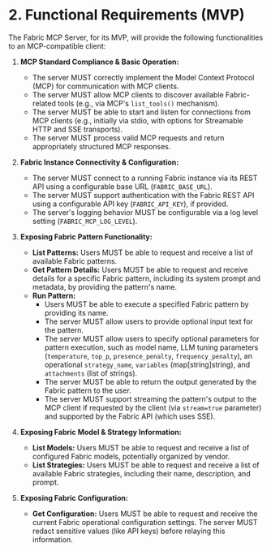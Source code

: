 # 2. Functional Requirements (MVP)

The Fabric MCP Server, for its MVP, will provide the following functionalities to an MCP-compatible client:

1. **MCP Standard Compliance & Basic Operation:**
    - The server MUST correctly implement the Model Context Protocol (MCP) for communication with MCP clients.
    - The server MUST allow MCP clients to discover available Fabric-related tools (e.g., via MCP's `list_tools()` mechanism).
    - The server MUST be able to start and listen for connections from MCP clients (e.g., initially via stdio, with options for Streamable HTTP and SSE transports).
    - The server MUST process valid MCP requests and return appropriately structured MCP responses.

2. **Fabric Instance Connectivity & Configuration:**
    - The server MUST connect to a running Fabric instance via its REST API using a configurable base URL (`FABRIC_BASE_URL`).
    - The server MUST support authentication with the Fabric REST API using a configurable API key (`FABRIC_API_KEY`), if provided.
    - The server's logging behavior MUST be configurable via a log level setting (`FABRIC_MCP_LOG_LEVEL`).

3. **Exposing Fabric Pattern Functionality:**
    - **List Patterns:** Users MUST be able to request and receive a list of available Fabric patterns.
    - **Get Pattern Details:** Users MUST be able to request and receive details for a specific Fabric pattern, including its system prompt and metadata, by providing the pattern's name.
    - **Run Pattern:**
        - Users MUST be able to execute a specified Fabric pattern by providing its name.
        - The server MUST allow users to provide optional input text for the pattern.
        - The server MUST allow users to specify optional parameters for pattern execution, such as model name, LLM tuning parameters (`temperature`, `top_p`, `presence_penalty`, `frequency_penalty`), an operational `strategy_name`, `variables` (map[string]string), and `attachments` (list of strings).
        - The server MUST be able to return the output generated by the Fabric pattern to the user.
        - The server MUST support streaming the pattern's output to the MCP client if requested by the client (via `stream=true` parameter) and supported by the Fabric API (which uses SSE).

4. **Exposing Fabric Model & Strategy Information:**
    - **List Models:** Users MUST be able to request and receive a list of configured Fabric models, potentially organized by vendor.
    - **List Strategies:** Users MUST be able to request and receive a list of available Fabric strategies, including their name, description, and prompt.

5. **Exposing Fabric Configuration:**
    - **Get Configuration:** Users MUST be able to request and receive the current Fabric operational configuration settings. The server MUST redact sensitive values (like API keys) before relaying this information.

